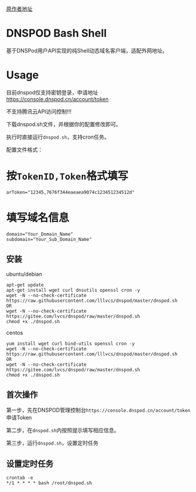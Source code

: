 [原作者地址](https://github.com/lllvcs/dnspod)
# DNSPOD Bash Shell

基于DNSPod用户API实现的纯Shell动态域名客户端，适配外网地址。

# Usage

目前dnspod仅支持密钥登录，申请地址 https://console.dnspod.cn/account/token

不支持腾讯云API访问控制!!!

下载dnspod.sh文件，并根据你的配置修改即可。

执行时直接运行`dnspod.sh`，支持cron任务。

配置文件格式：

# 按`TokenID,Token`格式填写
```
arToken="12345,7676f344eaeaea9074c123451234512d"
```

# 填写域名信息
```
domain="Your_Domain_Name"
subdomain="Your_Sub_Domain_Name"
```

## 安装
ubuntu/debian
```
apt-get update
apt-get install wget curl dnsutils openssl cron -y
wget -N --no-check-certificate https://raw.githubusercontent.com/lllvcs/dnspod/master/dnspod.sh
OR
wget -N --no-check-certificate https://gitee.com/lvcs/dnspod/raw/master/dnspod.sh
chmod +x ./dnspod.sh
```

centos
```
yum install wget curl bind-utils openssl cron -y
wget -N --no-check-certificate https://raw.githubusercontent.com/lllvcs/dnspod/master/dnspod.sh
OR
wget -N --no-check-certificate https://gitee.com/lvcs/dnspod/raw/master/dnspod.sh
chmod +x ./dnspod.sh
```

## 首次操作
第一步，先在DNSPOD管理控制台```https://console.dnspod.cn/account/token```申请Token

第二步，在```dnspod.sh```内按照提示填写相应信息。

第三步，运行```dnspod.sh```，设置定时任务

## 设置定时任务
```
crontab -e
*/1 * * * * bash /root/dnspod.sh
```
